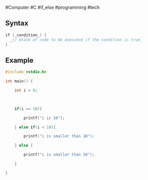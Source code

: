 #Computer  #C #if_else #programming #tech 

## Syntax
```C
if (_condition_) {  
  _// block of code to be executed if the condition is true_  
}
```

## Example

```C
#include <stdio.h>  

int main() {  

    int i = 0;

  

    if(i == 10){

        printf("i is 10");

    } else if(i < 10){

        printf("i is smaller than 10");

    } else {

        printf("i is smaller than 10");

    }

}
```